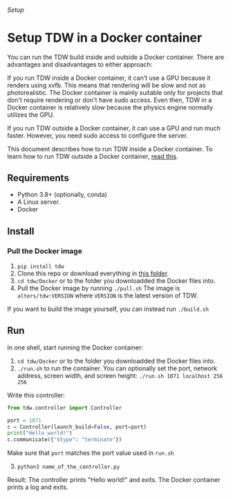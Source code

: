###### Setup

# Setup TDW in a Docker container

You can run the TDW build inside and outside a Docker container. There are advantages and disadvantages to either approach:

If you run TDW inside a Docker container, it can't use a GPU because it renders using xvfb. This means that rendering will be slow and not as photorealistic. The Docker container is mainly suitable only for projects that don't require rendering or don't have sudo access. Even then, TDW in a Docker container is relatively slow because the physics engine normally utilizes the GPU.

If you run TDW outside a Docker container, it can use a GPU and run much faster. However, you need sudo access to configure the server.

This document describes how to run TDW inside a Docker container. To learn how to run TDW outside a Docker container, [read this](server.md).

## Requirements

- Python 3.8+ (optionally, conda)
- A Linux server. 
- Docker

## Install

### Pull the Docker image

1. `pip install tdw`
2. Clone this repo or download everything in [this folder](https://github.com/threedworld-mit/tdw/tree/master/Docker).
3. `cd tdw/Docker` or to the folder you downloadded the Docker files into.
4. Pull the Docker image by running `./pull.sh` The image is `alters/tdw:VERSION` where `VERSION` is the latest version of TDW.

If you want to build the image yourself, you can instead run `./build.sh`

## Run

In one shell, start running the Docker container:

1. `cd tdw/Docker` or to the folder you downloadded the Docker files into.
2. `./run.sh` to run the container. You can optionally set the port, network address, screen width, and screen height: `./run.sh 1071 localhost 256 256`

Write this controller:

```python
from tdw.controller import Controller

port = 1071
c = Controller(launch_build=False, port=port)
print("Hello world!")
c.communicate({"$type": "terminate"})
```

Make sure that `port` matches the port value used in `run.sh`

3. `python3 name_of_the_controller.py`

Result: The controller prints "Hello world!" and exits. The Docker container prints a log and exits.